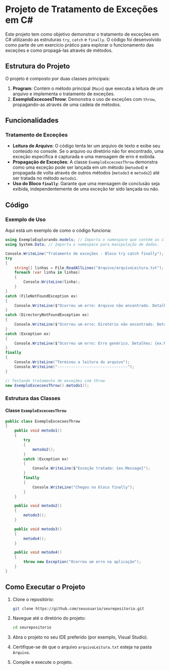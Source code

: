 # Projeto de Tratamento de Exceções em C#

Este projeto tem como objetivo demonstrar o tratamento de exceções em C# utilizando as estruturas `try`, `catch` e `finally`. O código foi desenvolvido como parte de um exercício prático para explorar o funcionamento das exceções e como propagá-las através de métodos.

## Estrutura do Projeto

O projeto é composto por duas classes principais:

1. **Program**: Contém o método principal (`Main`) que executa a leitura de um arquivo e implementa o tratamento de exceções.
2. **ExemploExcecoesThrow**: Demonstra o uso de exceções com `throw`, propagando-as através de uma cadeia de métodos.

## Funcionalidades

### Tratamento de Exceções

- **Leitura de Arquivo**: O código tenta ler um arquivo de texto e exibe seu conteúdo no console. Se o arquivo ou diretório não for encontrado, uma exceção específica é capturada e uma mensagem de erro é exibida.
- **Propagação de Exceções**: A classe `ExemploExcecoesThrow` demonstra como uma exceção pode ser lançada em um método (`metodo4`) e propagada de volta através de outros métodos (`metodo3` e `metodo2`) até ser tratada no método `metodo1`.
- **Uso do Bloco `finally`**: Garante que uma mensagem de conclusão seja exibida, independentemente de uma exceção ter sido lançada ou não.

## Código

### Exemplo de Uso

Aqui está um exemplo de como o código funciona:

```csharp
using ExemploExplorando.models; // Importa o namespace que contém as classes necessárias.
using System.Data; // Importa o namespace para manipulação de dados.

Console.WriteLine("Tratamento de exceções - Bloco try catch finally");
try
{
    string[] linhas = File.ReadAllLines("Arquivo/arquivoLeitura.txt");
    foreach (var linha in linhas)
    {
        Console.WriteLine(linha);
    }
}
catch (FileNotFoundException ex)
{
    Console.WriteLine($"Ocorreu um erro: Arquivo não encontrado. Detalhes: {ex.Message}");
}
catch (DirectoryNotFoundException ex)
{
    Console.WriteLine($"Ocorreu um erro: Diretório não encontrado. Detalhes: {ex.Message}");
}
catch (Exception ex)
{
    Console.WriteLine($"Ocorreu um erro: Erro genérico. Detalhes: {ex.Message}");
}
finally
{
    Console.WriteLine("Terminou a leitura do arquivo");
    Console.WriteLine("-------------------------------");
}

// Testando tratamento de exceções com throw
new ExemploExcecoesThrow().metodo1();
```

### Estrutura das Classes

#### Classe `ExemploExcecoesThrow`

```csharp
public class ExemploExcecoesThrow
{
    public void metodo1()
    {
        try
        {
            metodo2();
        }
        catch (Exception ex)
        {
            Console.WriteLine($"Exceção tratada: {ex.Message}");
        }
        finally
        {
            Console.WriteLine("Chegou no bloco finally");
        }
    }

    public void metodo2()
    {
        metodo3();
    }

    public void metodo3()
    {
        metodo4();
    }

    public void metodo4()
    {
        throw new Exception("Ocorreu um erro na aplicação");
    }
}
```

## Como Executar o Projeto

1. Clone o repositório:
   ```bash
   git clone https://github.com/seuusuario/seurepositorio.git
   ```

2. Navegue até o diretório do projeto:
   ```bash
   cd seurepositorio
   ```

3. Abra o projeto no seu IDE preferido (por exemplo, Visual Studio).

4. Certifique-se de que o arquivo `arquivoLeitura.txt` esteja na pasta `Arquivo`.

5. Compile e execute o projeto.
